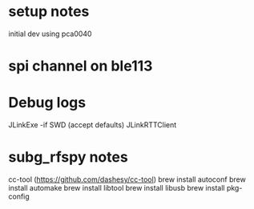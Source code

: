 # setup notes

initial dev using pca0040

# spi channel on ble113
<usart channel="0" mode="spi_master" alternate="1" polarity="negative" phase="0" endianness="lsb" baud="57200" endpoint="none" />

# Debug logs
JLinkExe -if SWD (accept defaults)
JLinkRTTClient

# subg_rfspy notes

cc-tool (https://github.com/dashesy/cc-tool)
brew install autoconf
brew install automake
brew install libtool
brew install libusb
brew install pkg-config
